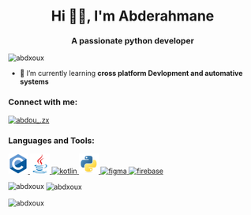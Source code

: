 <h1 align="center">Hi 👋🏻, I'm Abderahmane</h1>
<h3 align="center">A passionate python developer</h3>

<p align="left"> <img src="https://komarev.com/ghpvc/?username=abdxoux&label=Profile%20views&color=0e75b6&style=flat" alt="abdxoux" /> </p>

- 🌱 I’m currently learning **cross platform Devlopment and automative systems**

<h3 align="left">Connect with me:</h3>
<p align="left">
<a href="https://instagram.com/abdou_.zx" target="blank"><img align="center" src="https://raw.githubusercontent.com/rahuldkjain/github-profile-readme-generator/master/src/images/icons/Social/instagram.svg" alt="abdou_.zx" height="30" width="40" /></a>
</p>

<h3 align="left">Languages and Tools:</h3>
  <a href="https://www.cprogramming.com/" target="_blank" rel="noreferrer"> <img src="https://raw.githubusercontent.com/devicons/devicon/master/icons/c/c-original.svg" alt="c" width="40" height="40"/> </a>  <a href="https://www.java.com" target="_blank" rel="noreferrer"> <img src="https://raw.githubusercontent.com/devicons/devicon/master/icons/java/java-original.svg" alt="java" width="40" height="40"/> </a> <a href="https://kotlinlang.org" target="_blank" rel="noreferrer"> <img src="https://www.vectorlogo.zone/logos/kotlinlang/kotlinlang-icon.svg" alt="kotlin" width="40" height="40"/> </a> <a href="https://www.python.org" target="_blank" rel="noreferrer"> <img src="https://raw.githubusercontent.com/devicons/devicon/master/icons/python/python-original.svg" alt="python" width="40" height="40"/> </a>  <a href="https://www.figma.com/" target="_blank" rel="noreferrer"> <img src="https://www.vectorlogo.zone/logos/figma/figma-icon.svg" alt="figma" width="40" height="40"/> </a> <a href="https://firebase.google.com/" target="_blank" rel="noreferrer"> <img src="https://www.vectorlogo.zone/logos/firebase/firebase-icon.svg" alt="firebase" width="40" height="40"/> </a> </p>

<p><img align="left" src="https://github-readme-stats.vercel.app/api/top-langs?username=abdxoux&show_icons=true&locale=en&layout=compact" alt="abdxoux" /></p>

<p>&nbsp;<img align="center" src="https://github-readme-stats.vercel.app/api?username=abdxoux&show_icons=true&locale=en" alt="abdxoux" /></p>

<p><img align="center" src="https://github-readme-streak-stats.herokuapp.com/?user=abdxoux&" alt="abdxoux" /></p>
